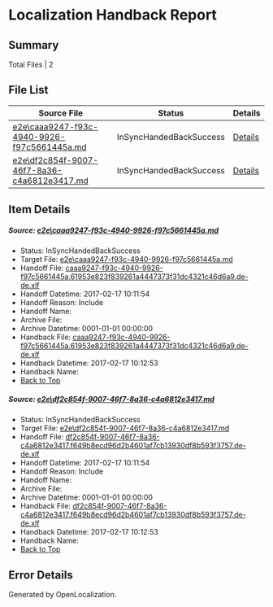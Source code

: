 # <a name='report-top'></a> Localization Handback Report

## Summary
 Total Files | 2

## File List
 Source File | Status | Details 
 ----------- | ------ | ------- 
 [e2e\caaa9247-f93c-4940-9926-f97c5661445a.md](https://github.com/OpenLocalizationTestOrg/ol-test0/blob/2156843103eda3b05ae77616ade0b5df8005b219/e2e/caaa9247-f93c-4940-9926-f97c5661445a.md) | InSyncHandedBackSuccess | [Details](#e66178430419520c1c046dd11d719e2bb109490f7)
 [e2e\df2c854f-9007-46f7-8a36-c4a6812e3417.md](https://github.com/OpenLocalizationTestOrg/ol-test0/blob/2156843103eda3b05ae77616ade0b5df8005b219/e2e/df2c854f-9007-46f7-8a36-c4a6812e3417.md) | InSyncHandedBackSuccess | [Details](#220fd2775fc05afdbb11896ef775732910a2006110)

## Item Details
##### <a name='e66178430419520c1c046dd11d719e2bb109490f7'></a> Source: [e2e\caaa9247-f93c-4940-9926-f97c5661445a.md](https://github.com/OpenLocalizationTestOrg/ol-test0/blob/2156843103eda3b05ae77616ade0b5df8005b219/e2e/caaa9247-f93c-4940-9926-f97c5661445a.md)
* Status: InSyncHandedBackSuccess
* Target File: [e2e\caaa9247-f93c-4940-9926-f97c5661445a.md](https://github.com/OpenLocalizationTestOrg/ol-test4-dede/blob/9c0bc3fcf76ee86c45a3b770a7ce4e199fb4cd4d/e2e/caaa9247-f93c-4940-9926-f97c5661445a.md)
* Handoff File: [caaa9247-f93c-4940-9926-f97c5661445a.61953e823f839261a4447373f31dc4321c46d6a9.de-de.xlf](https://github.com/OpenLocalizationTestOrg/ol-test4-handoff/blob/0be16bdc7cdefc7bee8f4bb145cb73ee873d22f4/ol-handoff/OpenLocalizationTestOrg/ol-test4-dede/xinjiang/caaa9247-f93c-4940-9926-f97c5661445a.61953e823f839261a4447373f31dc4321c46d6a9.de-de.xlf)
* Handoff Datetime: 2017-02-17 10:11:54
* Handoff Reason: Include
* Handoff Name: 
* Archive File: 
* Archive Datetime: 0001-01-01 00:00:00
* Handback File: [caaa9247-f93c-4940-9926-f97c5661445a.61953e823f839261a4447373f31dc4321c46d6a9.de-de.xlf](https://github.com/OpenLocalizationTestOrg/ol-test4-handback/blob/2425c7440befc7d4ac6c54950854e53103511352/ol-handback/OpenLocalizationTestOrg/ol-test4-dede/xinjiang/caaa9247-f93c-4940-9926-f97c5661445a.61953e823f839261a4447373f31dc4321c46d6a9.de-de.xlf)
* Handback Datetime: 2017-02-17 10:12:53
* Handback Name: 
* [Back to Top](#report-top)

##### <a name='220fd2775fc05afdbb11896ef775732910a2006110'></a> Source: [e2e\df2c854f-9007-46f7-8a36-c4a6812e3417.md](https://github.com/OpenLocalizationTestOrg/ol-test0/blob/2156843103eda3b05ae77616ade0b5df8005b219/e2e/df2c854f-9007-46f7-8a36-c4a6812e3417.md)
* Status: InSyncHandedBackSuccess
* Target File: [e2e\df2c854f-9007-46f7-8a36-c4a6812e3417.md](https://github.com/OpenLocalizationTestOrg/ol-test4-dede/blob/9c0bc3fcf76ee86c45a3b770a7ce4e199fb4cd4d/e2e/df2c854f-9007-46f7-8a36-c4a6812e3417.md)
* Handoff File: [df2c854f-9007-46f7-8a36-c4a6812e3417.f649b8ecd96d2b4601af7cb13930df8b593f3757.de-de.xlf](https://github.com/OpenLocalizationTestOrg/ol-test4-handoff/blob/0be16bdc7cdefc7bee8f4bb145cb73ee873d22f4/ol-handoff/OpenLocalizationTestOrg/ol-test4-dede/xinjiang/df2c854f-9007-46f7-8a36-c4a6812e3417.f649b8ecd96d2b4601af7cb13930df8b593f3757.de-de.xlf)
* Handoff Datetime: 2017-02-17 10:11:54
* Handoff Reason: Include
* Handoff Name: 
* Archive File: 
* Archive Datetime: 0001-01-01 00:00:00
* Handback File: [df2c854f-9007-46f7-8a36-c4a6812e3417.f649b8ecd96d2b4601af7cb13930df8b593f3757.de-de.xlf](https://github.com/OpenLocalizationTestOrg/ol-test4-handback/blob/2425c7440befc7d4ac6c54950854e53103511352/ol-handback/OpenLocalizationTestOrg/ol-test4-dede/xinjiang/df2c854f-9007-46f7-8a36-c4a6812e3417.f649b8ecd96d2b4601af7cb13930df8b593f3757.de-de.xlf)
* Handback Datetime: 2017-02-17 10:12:53
* Handback Name: 
* [Back to Top](#report-top)


## Error Details

Generated by OpenLocalization.
